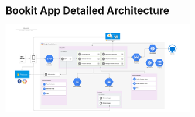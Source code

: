 # Bookit App Detailed Architecture

[![architecture](./images/detailed-architecture.png)](./images/detailed-architecture.png)
